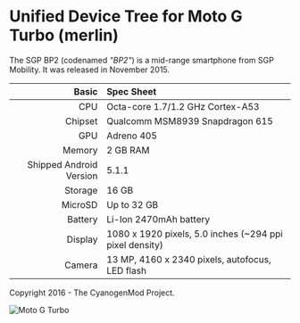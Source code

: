 Unified Device Tree for Moto G Turbo (merlin)
============================================

The SGP BP2  (codenamed _"BP2"_) is a mid-range smartphone
from SGP Mobility. It was released in November 2015.

Basic   | Spec Sheet
-------:|:-------------------------
CPU     | Octa-core 1.7/1.2 GHz Cortex-A53
Chipset | Qualcomm MSM8939 Snapdragon 615
GPU     | Adreno 405
Memory  | 2 GB RAM
Shipped Android Version | 5.1.1
Storage | 16 GB
MicroSD | Up to 32 GB
Battery | Li-Ion 2470mAh battery
Display | 1080 x 1920 pixels, 5.0 inches (~294 ppi pixel density)
Camera  | 13 MP, 4160 x 2340 pixels, autofocus, LED flash

Copyright 2016 - The CyanogenMod Project.

![Moto G Turbo](https://wiki.cyanogenmod.org/images/thumb/8/81/Osprey.png/314px-Osprey.png "Moto G Turbo")
